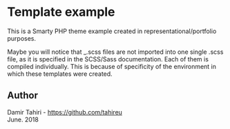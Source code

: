 # Template example
This is a Smarty PHP theme example created in representational/portfolio purposes.

Maybe you will notice that _.scss files are not imported into one single .scss file, as it is specified in the SCSS/Sass documentation. Each of them is compiled individually. This is because of specificity of the environment in which these templates were created.
 
## Author
Damir Tahiri - https://github.com/tahireu<br>
June. 2018
